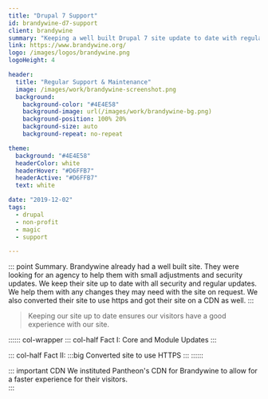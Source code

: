 ```yaml
---
title: "Drupal 7 Support"
id: brandywine-d7-support
client: brandywine
summary: "Keeping a well built Drupal 7 site update to date with regular support and maintenance."
link: https://www.brandywine.org/
logo: /images/logos/brandywine.png
logoHeight: 4

header:
  title: "Regular Support & Maintenance"
  image: /images/work/brandywine-screenshot.png
  background:
    background-color: "#4E4E58"
    background-image: url(/images/work/brandywine-bg.png)
    background-position: 100% 20%
    background-size: auto
    background-repeat: no-repeat

theme:
  background: "#4E4E58"
  headerColor: white
  headerHover: "#D6FFB7"
  headerActive: "#D6FFB7"
  text: white

date: "2019-12-02"
tags:
  - drupal
  - non-profit
  - magic
  - support

---
```


::: point Summary.
Brandywine already had a well built site.  They were looking for an agency to help them with small adjustments and security updates.  We keep their site up to date with all security and regular updates.  We help them with any changes they may need with the site on request.  We also converted their site to use https and got their site on a CDN as well.
:::

> Keeping our site up to date ensures our visitors have a good experience with our site.

:::::: col-wrapper
::: col-half Fact I:
Core and Module Updates
:::

::: col-half Fact II:
:::big
Converted site to use HTTPS
:::
::::::

::: important CDN
We instituted Pantheon's CDN for Brandywine to allow for a faster experience for their visitors.   
:::
